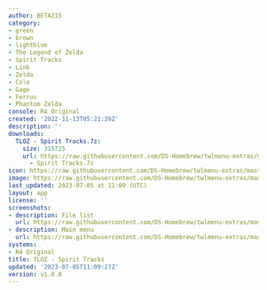 ```yaml
---
author: BETA215
category:
- green
- brown
- lightblue
- The Legend of Zelda
- Spirit Tracks
- Link
- Zelda
- Cole
- Gage
- Ferrus
- Phantom Zelda
console: R4 Original
created: '2022-11-13T05:21:39Z'
description: ''
downloads:
  TLOZ - Spirit Tracks.7z:
    size: 315725
    url: https://raw.githubusercontent.com/DS-Homebrew/twlmenu-extras/master/_nds/TWiLightMenu/r4menu/themes/TLOZ
      - Spirit Tracks.7z
icon: https://raw.githubusercontent.com/DS-Homebrew/twlmenu-extras/master/unistore/icons/r4.png
image: https://raw.githubusercontent.com/DS-Homebrew/twlmenu-extras/master/unistore/icons/r4.png
last_updated: 2023-07-05 at 11:09 (UTC)
layout: app
license: ''
screenshots:
- description: File list
  url: https://raw.githubusercontent.com/DS-Homebrew/twlmenu-extras/master/_nds/TWiLightMenu/r4menu/themes/meta/TLOZ%20-%20Spirit%20Tracks/screenshots/file-list.png
- description: Main menu
  url: https://raw.githubusercontent.com/DS-Homebrew/twlmenu-extras/master/_nds/TWiLightMenu/r4menu/themes/meta/TLOZ%20-%20Spirit%20Tracks/screenshots/main-menu.png
systems:
- R4 Original
title: TLOZ - Spirit Tracks
updated: '2023-07-05T11:09:27Z'
version: v1.0.0
---
```

